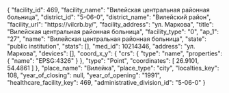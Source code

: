 {
    "facility_id": 469,
    "facility_name": "Вилейская центральная районная больница",
    "district_id": "5-06-0",
    "district_name": "Вилейский район",
    "facility_url": "https:\/\/vilcrb.by\/",
    "facility_address": "ул. Маркова",
    "title": "Вилейская центральная районная больница",
    "facility_type": "0",
    "ap_1": "27",
    "name": "Вилейская центральная районная больница",
    "state": "public institution",
    "stats": [],
    "med_id": 10214346,
    "address": "ул. Маркова",
    "devices": [],
    "coord_x_y": {
        "crs": {
            "type": "name",
            "properties": {
                "name": "EPSG:4326"
            }
        },
        "type": "Point",
        "coordinates": [
            26.9101,
            54.4861
        ]
    },
    "place_name": "Вилейка",
    "place_type": "city",
    "localties_key": 108,
    "year_of_closing": null,
    "year_of_opening": "1991",
    "healthcare_facility_key": 469,
    "administrative_division_id": "5-06-0"
}